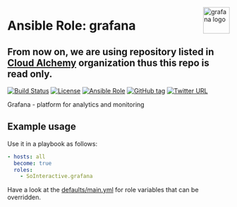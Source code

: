 <p><img src="https://pbs.twimg.com/profile_images/806984496381886464/F7LUp1W2.jpg" alt="grafana logo" title="grafana" align="right" height="60" /></p>

Ansible Role: grafana
===================

From now on, we are using repository listed in [Cloud Alchemy](https://github.com/cloudalchemy/ansible-grafana) organization thus this repo is read only.
----------------------------

[![Build Status](https://travis-ci.org/SoInteractive/ansible-grafana.svg?branch=master)](https://travis-ci.org/SoInteractive/ansible-grafana) [![License](https://img.shields.io/badge/license-MIT%20License-brightgreen.svg)](https://opensource.org/licenses/MIT) [![Ansible Role](https://img.shields.io/badge/ansible%20role-SoInteractive.grafana-blue.svg)](https://galaxy.ansible.com/SoInteractive/grafana/) [![GitHub tag](https://img.shields.io/github/tag/sointeractive/ansible-grafana.svg)](https://github.com/SoInteractive/ansible-grafana/tags) [![Twitter URL](https://img.shields.io/twitter/follow/sointeractive.svg?style=social&label=Follow%20%40SoInteractive)](https://twitter.com/sointeractive)

Grafana - platform for analytics and monitoring

Example usage
-------------

Use it in a playbook as follows:
```yaml
- hosts: all
  become: true
  roles:
    - SoInteractive.grafana
```

Have a look at the [defaults/main.yml](defaults/main.yml) for role variables
that can be overridden.
